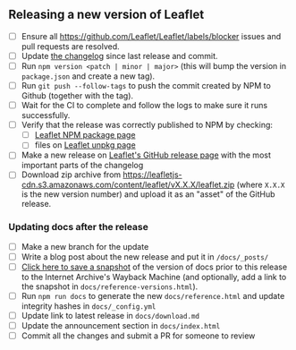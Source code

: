 ## Releasing a new version of Leaflet

- [ ] Ensure all https://github.com/Leaflet/Leaflet/labels/blocker issues and pull requests are resolved.
- [ ] Update [the changelog](https://github.com/Leaflet/Leaflet/blob/main/CHANGELOG.md) since last release and commit.
- [ ] Run `npm version <patch | minor | major>` (this will bump the version in `package.json` and create a new tag).
- [ ] Run `git push --follow-tags` to push the commit created by NPM to Github (together with the tag).
- [ ] Wait for the CI to complete and follow the logs to make sure it runs successfully.
- [ ] Verify that the release was correctly published to NPM by checking:
  - [ ] [Leaflet NPM package page](https://www.npmjs.com/package/leaflet)
  - [ ] files on [Leaflet unpkg page](https://unpkg.com/leaflet@latest/)
- [ ] Make a new release on [Leaflet's GitHub release page](https://github.com/Leaflet/Leaflet/releases/) with the most important parts of the changelog
- [ ] Download zip archive from https://leafletjs-cdn.s3.amazonaws.com/content/leaflet/vX.X.X/leaflet.zip (where `X.X.X` is the new version number) and upload it as an "asset" of the GitHub release.

### Updating docs after the release

- [ ] Make a new branch for the update
- [ ] Write a blog post about the new release and put it in `/docs/_posts/`
- [ ] [Click here to save a snapshot](https://web.archive.org/save/https://leafletjs.com/reference.html)
of the version of docs prior to this release to the Internet Archive's Wayback Machine
(and optionally, add a link to the snapshot in `docs/reference-versions.html`).
- [ ] Run `npm run docs` to generate the new `docs/reference.html` and update integrity hashes in `docs/_config.yml`
- [ ] Update link to latest release in `docs/download.md`
- [ ] Update the announcement section in `docs/index.html`
- [ ] Commit all the changes and submit a PR for someone to review
